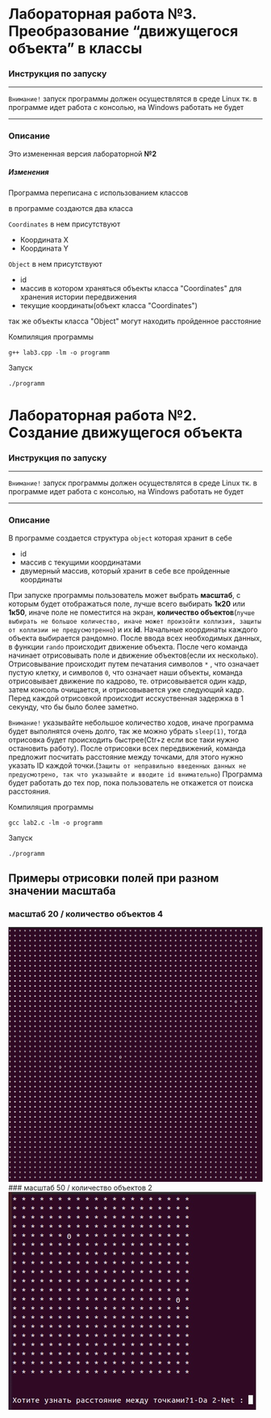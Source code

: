 # Лабораторная работа №3.  Преобразование “движущегося объекта” в классы
### Инструкция по запуску 
____
`Внимание!` запуск программы должен осуществлятся в среде Linux тк.
в программе идет работа с консолью, на Windows работать не будет
____
### Описание
Это измененная версия лабораторной **№2**
##### Изменения
Программа переписана с использованием классов


в программе создаются два класса


`Coordinates` в нем присутствуют
- Координата X
- Координата Y

`Object` в нем присутствуют
- id
- массив в котором храняться объекты класса "Coordinates" для хранения истории передвижения
- текущие координаты(объект класса "Coordinates")

так же объекты класса "Object" могут находить пройденное расстояние 


Компиляция программы
```
g++ lab3.cpp -lm -o programm
```
Запуск
```
./programm
```

# Лабораторная работа №2.  Создание движущегося объекта
### Инструкция по запуску 
____
`Внимание!` запуск программы должен осуществлятся в среде Linux тк.
в программе идет работа с консолью, на Windows работать не будет
____
### Описание
В программе создается структура `object` которая хранит в себе 
- id
- массив с текущими координатами
-  двумерный массив, который хранит в себе все пройденные координаты

При запуске программы пользователь может выбрать **масштаб**, с которым будет отображаться поле, лучше всего выбирать **1к20** или **1к50**, иначе поле не поместится на экран, **количество объектов**(`лучше выбирать не большое количество, иначе может произойти коллизия, защиты от коллизии не предусмотренно`) и их **id**. Начальные координаты каждого объекта выбирается рандомно. После ввода всех необходимых данных, в функции `rando` происходит движение объекта.
После чего команда начинает отрисовывать поле и движение объектов(если их несколько). Отрисовывание происходит путем печатания символов `*` , что означает пустую клетку, и символов `0`, что означает наши объекты, команда отрисовывает движение по кадрово, те. отрисовывается один кадр, затем консоль очищается, и отрисовывается уже следующий кадр. 
Перед каждой отрисовкой происходит исскуственная задержка в 1 секунду, что бы было более заметно.

`Внимание!` указывайте небольшое количество ходов, иначе программа будет выполнятся очень долго, так же можно убрать `sleep(1)`, тогда отрисовка будет происходить быстрее(Ctr+z если все таки нужно остановить работу). После отрисовки всех передвижений, команда предложит посчитать расстояние между точками, для этого нужно указать ID каждой точки.(`Защиты от неправильно введенных данных не предусмотрено, так что указывайте и вводите id внимательно`)
Программа будет работать до тех пор, пока пользователь не откажется от поиска расстояния.

Компиляция программы
```
gcc lab2.c -lm -o programm
```
Запуск
```
./programm
```
## Примеры отрисовки полей при разном значении масштаба
### масштаб 20 / количество объектов 4
<img src = "20.jpg">
### масштаб 50 / количество объектов 2
<img src = "50.jpg">
